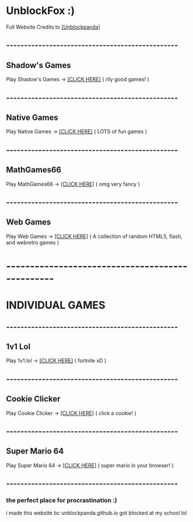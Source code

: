 # UnblockFox :)
Full Website Credits to [[Unblockpanda]](https://github.com/unblockpanda/unblockpanda.github.io)
## ------------------------------------------------
## Shadow's Games
Play Shadow's Games -> [[CLICK HERE]](shadowgmes) ( rlly good games! )
## ------------------------------------------------
## Native Games
Play Native Games -> [[CLICK HERE]](nativegames) ( LOTS of fun games )
## ------------------------------------------------
## MathGames66
Play MathGames66 -> [[CLICK HERE]](https://mathgames66.github.io) ( omg very fancy )
## ------------------------------------------------
## Web Games
Play Web Games -> [[CLICK HERE]](webgames) ( A collection of random HTML5, flash, and webretro games )
# ------------------------------------------------
# INDIVIDUAL GAMES
## ------------------------------------------------
## 1v1 Lol
Play 1v1.lol -> [[CLICK HERE]](1v1lol) ( fortnite xD )
## ------------------------------------------------
## Cookie Clicker
Play Cookie Clicker -> [[CLICK HERE]](cookieclicker) ( click a cookie! )
## ------------------------------------------------
## Super Mario 64
Play Super Mario 64 -> [[CLICK HERE]](sm64) ( super mario in your browser! )
## ------------------------------------------------

### the perfect place for procrastination :)
i made this website bc unblockpanda.github.io got blocked at my school lol
